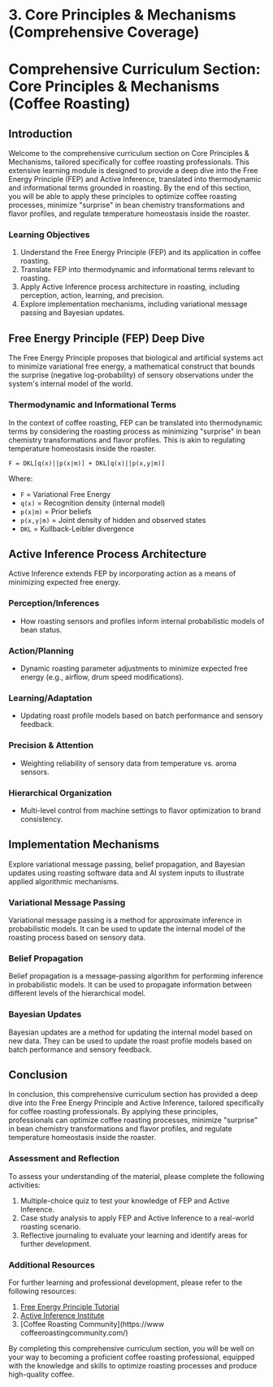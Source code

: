 # 3. Core Principles & Mechanisms (Comprehensive Coverage)

# Comprehensive Curriculum Section: Core Principles & Mechanisms (Coffee Roasting)

## Introduction

Welcome to the comprehensive curriculum section on Core Principles & Mechanisms, tailored specifically for coffee roasting professionals. This extensive learning module is designed to provide a deep dive into the Free Energy Principle (FEP) and Active Inference, translated into thermodynamic and informational terms grounded in roasting. By the end of this section, you will be able to apply these principles to optimize coffee roasting processes, minimize "surprise" in bean chemistry transformations and flavor profiles, and regulate temperature homeostasis inside the roaster.

### Learning Objectives

1. Understand the Free Energy Principle (FEP) and its application in coffee roasting.
2. Translate FEP into thermodynamic and informational terms relevant to roasting.
3. Apply Active Inference process architecture in roasting, including perception, action, learning, and precision.
4. Explore implementation mechanisms, including variational message passing and Bayesian updates.

## Free Energy Principle (FEP) Deep Dive

The Free Energy Principle proposes that biological and artificial systems act to minimize variational free energy, a mathematical construct that bounds the surprise (negative log-probability) of sensory observations under the system's internal model of the world.

### Thermodynamic and Informational Terms

In the context of coffee roasting, FEP can be translated into thermodynamic terms by considering the roasting process as minimizing "surprise" in bean chemistry transformations and flavor profiles. This is akin to regulating temperature homeostasis inside the roaster.

```mathematical
F = DKL[q(x)||p(x|m)] + DKL[q(x)||p(x,y|m)]
```

Where:

- `F` = Variational Free Energy
- `q(x)` = Recognition density (internal model)
- `p(x|m)` = Prior beliefs
- `p(x,y|m)` = Joint density of hidden and observed states
- `DKL` = Kullback-Leibler divergence

## Active Inference Process Architecture

Active Inference extends FEP by incorporating action as a means of minimizing expected free energy.

### Perception/Inferences

- How roasting sensors and profiles inform internal probabilistic models of bean status.

### Action/Planning

- Dynamic roasting parameter adjustments to minimize expected free energy (e.g., airflow, drum speed modifications).

### Learning/Adaptation

- Updating roast profile models based on batch performance and sensory feedback.

### Precision & Attention

- Weighting reliability of sensory data from temperature vs. aroma sensors.

### Hierarchical Organization

- Multi-level control from machine settings to flavor optimization to brand consistency.

## Implementation Mechanisms

Explore variational message passing, belief propagation, and Bayesian updates using roasting software data and AI system inputs to illustrate applied algorithmic mechanisms.

### Variational Message Passing

Variational message passing is a method for approximate inference in probabilistic models. It can be used to update the internal model of the roasting process based on sensory data.

### Belief Propagation

Belief propagation is a message-passing algorithm for performing inference in probabilistic models. It can be used to propagate information between different levels of the hierarchical model.

### Bayesian Updates

Bayesian updates are a method for updating the internal model based on new data. They can be used to update the roast profile models based on batch performance and sensory feedback.

## Conclusion

In conclusion, this comprehensive curriculum section has provided a deep dive into the Free Energy Principle and Active Inference, tailored specifically for coffee roasting professionals. By applying these principles, professionals can optimize coffee roasting processes, minimize "surprise" in bean chemistry transformations and flavor profiles, and regulate temperature homeostasis inside the roaster.

### Assessment and Reflection

To assess your understanding of the material, please complete the following activities:

1. Multiple-choice quiz to test your knowledge of FEP and Active Inference.
2. Case study analysis to apply FEP and Active Inference to a real-world roasting scenario.
3. Reflective journaling to evaluate your learning and identify areas for further development.

### Additional Resources

For further learning and professional development, please refer to the following resources:

1. [Free Energy Principle Tutorial](https://github.com/infer-actively/pymdp-tutorials)
2. [Active Inference Institute](https://www.activeinference.institute/)
3. [Coffee Roasting Community](https://www coffeeroastingcommunity.com/)

By completing this comprehensive curriculum section, you will be well on your way to becoming a proficient coffee roasting professional, equipped with the knowledge and skills to optimize roasting processes and produce high-quality coffee.